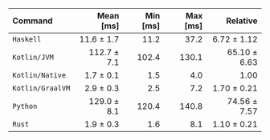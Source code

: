 | Command | Mean [ms] | Min [ms] | Max [ms] | Relative |
|:---|---:|---:|---:|---:|
| `Haskell` | 11.6 ± 1.7 | 11.2 | 37.2 | 6.72 ± 1.12 |
| `Kotlin/JVM` | 112.7 ± 7.1 | 102.4 | 130.1 | 65.10 ± 6.63 |
| `Kotlin/Native` | 1.7 ± 0.1 | 1.5 | 4.0 | 1.00 |
| `Kotlin/GraalVM` | 2.9 ± 0.3 | 2.5 | 7.2 | 1.70 ± 0.21 |
| `Python` | 129.0 ± 8.1 | 120.4 | 140.8 | 74.56 ± 7.57 |
| `Rust` | 1.9 ± 0.3 | 1.6 | 8.1 | 1.10 ± 0.21 |
